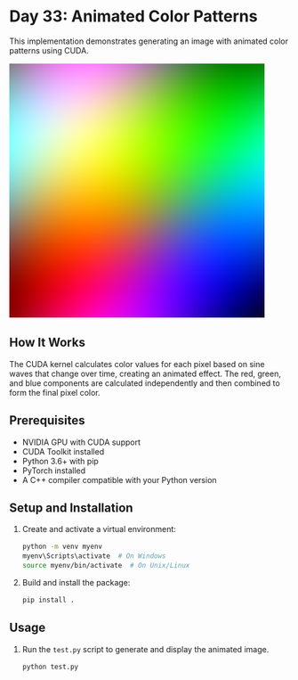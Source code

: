 # Day 33: Animated Color Patterns

This implementation demonstrates generating an image with animated color patterns using CUDA.

![Pattern](image.png)

## How It Works

The CUDA kernel calculates color values for each pixel based on sine waves that change over time, creating an animated effect. The red, green, and blue components are calculated independently and then combined to form the final pixel color.

## Prerequisites

- NVIDIA GPU with CUDA support
- CUDA Toolkit installed
- Python 3.6+ with pip
- PyTorch installed
- A C++ compiler compatible with your Python version

## Setup and Installation

1.  Create and activate a virtual environment:

    ```bash
    python -m venv myenv
    myenv\Scripts\activate  # On Windows
    source myenv/bin/activate  # On Unix/Linux
    ```
2.  Build and install the package:

    ```bash
    pip install .
    ```

## Usage

1.  Run the `test.py` script to generate and display the animated image.

    ```bash
    python test.py
    ```